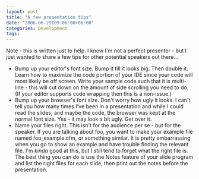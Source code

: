 ```yaml
---
layout: post
title: "A few presentation tips"
date: "2006-06-29T09:06:00+06:00"
categories: Development 
tags: 
---
```


Note - this is written just to help. I know I'm not a perfect presenter - but I just wanted to share a few tips for other potential speakers out there...

<ul>
<li>Bump up your editor's font size. Bump it till it looks big. Then double it. Learn how to maximize the code portion of your IDE since your code will most likely be off screen. Write your sample code such that it is multi-line - this will cut down on the amount of side scrolling you need to do. (If your editor supports code wrapping then this is a non-issue.)
<li>Bump up your browser's font size. Don't worry how ugly it looks. I can't tell you how many times I've been in a presentation and while I could read the slides, and maybe the code, the browser was kept at the normal font size. Yes - it may look a bit ugly. Get over it. 
<li>Name your files right. This isn't for the audience per se - but for the speaker. If you are talking about foo, you want to make your example file named foo_example.cfm, or something similar. It is pretty embarrassing when you go to show an example and have trouble finding the relevant file. I'm <i>kinda</i> good at this, but I still tend to forget what the right file is. The best thing you can do is use the Notes feature of your slide program and list the right files for each slide, then print out the notes before the presentation.
</ul>